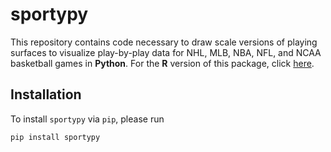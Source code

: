 # sportypy

This repository contains code necessary to draw scale versions of playing surfaces to visualize play-by-play data for NHL, MLB, NBA, NFL, and NCAA basketball games in **Python**. For the **R** version of this package, click [here](https://github.com/rossdrucker/sportyR).

## Installation

To install `sportypy` via `pip`, please run

```bash
pip install sportypy
```
